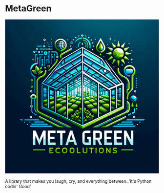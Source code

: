 # MetaGreen
![](https://github.com/Shadow-Rhodium/MetaGreen/blob/main/WhatsApp%20Image%202023-12-04%20at%205.00.27%20PM.jpeg?raw=true)

A library that makes you laugh, cry, and everything between. 'It's Python codin' Good'
